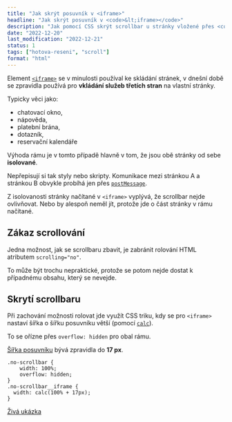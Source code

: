 ```yaml
---
title: "Jak skrýt posuvník v <iframe>"
headline: "Jak skrýt posuvník v <code>&lt;iframe></code>"
description: "Jak pomocí CSS skrýt scrollbar u stránky vložené přes <code>&lt;iframe></code>."
date: "2022-12-20"
last_modification: "2022-12-21"
status: 1
tags: ["hotova-reseni", "scroll"]
format: "html"
---
```


<p>Element <a href="/ramy#iframe"><code>&lt;iframe></code></a> se v minulosti používal ke skládání stránek, v dnešní době se zpravidla používá pro <b>vkládání služeb třetích stran</b> na vlastní stránky.</p>

<p>Typicky věci jako:</p>

<ul>
  <li>chatovací okno,</li>
  <li>nápověda,</li>
  <li>platební brána,</li>
  <li>dotazník,</li>
  <li>reservační kalendáře</li>
</ul>




<p>Výhoda rámu je v tomto případě hlavně v tom, že jsou obě stránky od sebe <b>isolované</b>.</p>

<p>Nepřepisují si tak styly nebo skripty. Komunikace mezi stránkou A a stránkou B obvykle probíhá jen přes <a href="https://developer.mozilla.org/en-US/docs/Web/API/Window/postMessage"><code>postMessage</code></a>.</p>


<p>Z isolovanosti stránky načítané v <code>&lt;iframe></code> vyplývá, že scrollbar nejde ovlivňovat. Nebo by alespoň neměl jít, protože jde o část stránky v rámu načítané.</p>



<h2 id="zakaz">Zákaz scrollování</h2>

<p>Jedna možnost, jak se scrollbaru zbavit, je zabránit rolování HTML atributem <code>scrolling="no"</code>.</p>

<p>To může být trochu nepraktické, protože se potom nejde dostat k případnému obsahu, který se nevejde.</p>




<h2 id="skryti">Skrytí scrollbaru</h2>

<p>Při zachování možnosti rolovat jde využít CSS triku, kdy se pro <code>&lt;iframe></code> nastaví šířka o šířku posuvníku větší (pomocí <a href="/calc"><code>calc</code></a>).</p>

<p>To se ořízne přes <code>overflow: hidden</code> pro obal rámu.</p>

<p><a href="/sirka-posuvniku">Šířka posuvníku</a> bývá zpravidla do <b>17 px</b>.</p>

<pre><code>.no-scrollbar {
    width: 100%;
    overflow: hidden;
}
.no-scrollbar__iframe {
  width: calc(100% + 17px);
}
</code></pre>

<p><a href="https://kod.djpw.cz/gkid">Živá ukázka</a></p>